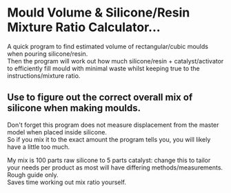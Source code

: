 # Mould Volume & Silicone/Resin Mixture Ratio Calculator...  
A quick program to find estimated volume of rectangular/cubic moulds when pouring silicone/resin.  
Then the program will work out how much silicone/resin + catalyst/activator to efficiently fill mould with minimal waste whilst keeping true to the instructions/mixture ratio.  

## Use to figure out the correct overall mix of silicone when making moulds.  
Don't forget this program does not measure displacement from the master model when placed inside silicone.   
So if you mix it to the exact amount the program tells you, you will likely have a little too much.  

My mix is 100 parts raw silicone to 5 parts catalyst: change this to tailor your needs per product as most will have differing methods/measurements.  
Rough guide only.  
Saves time working out mix ratio yourself.  
